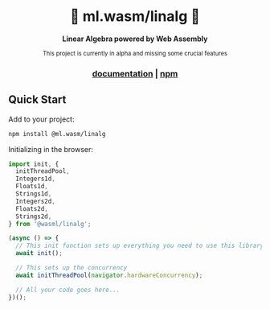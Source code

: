 <div align="center">
  <h1>📐 ml.wasm/linalg 📏</h1>

  <p>
    <strong>Linear Algebra powered by Web Assembly</strong>
  </p>

  <sub>This project is currently in alpha and missing some crucial features</sub>

  <h3>
    <a href="https://ml-wasm.github.io/linalg">documentation</a>
    <span> | </span>
    <a href="https://www.npmjs.com/package/@ml.wasm/linalg">npm</a>
  </h3>
</div>

## Quick Start

Add to your project:

``` sh
npm install @ml.wasm/linalg
```

Initializing in the browser:

``` javascript
import init, {
  initThreadPool,
  Integers1d,
  Floats1d,
  Strings1d,
  Integers2d,
  Floats2d,
  Strings2d,
} from '@wasml/linalg';

(async () => {
  // This init function sets up everything you need to use this library
  await init();

  // This sets up the concurrency
  await initThreadPool(navigator.hardwareConcurrency);

  // All your code goes here...
})();
```
